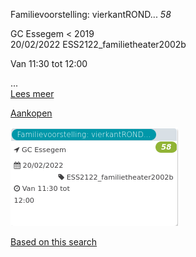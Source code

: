 Familievoorstelling: vierkantROND... *58*

GC Essegem < 2019  
20/02/2022 ESS2122\_familietheater2002b  

Van 11:30 tot 12:00

  

  

...  
[Lees meer](https://tickets.vgc.be/activity/subscribe/ESS2122_familietheater2002b)

[Aankopen](https://tickets.vgc.be/ticketingActivity/subscribe/ESS2122_familietheater2002b)

![](65239.png)

[Based on this search](https://tickets.vgc.be/activity/index?&vrijeplaatsen=1&Age%5B%5D=3%2C4&entity=109)